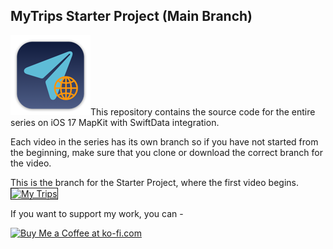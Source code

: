 ## MyTrips Starter Project (Main Branch)

![mac128](Images/mac128.png)This repository contains the source code for the entire series on iOS 17 MapKit with SwiftData integration.

Each video in the series has its own branch so if you have not started from the beginning, make sure that you clone or download the correct branch for the video.

This is the branch for the Starter Project, where the first video begins.
<a href="http://www.youtube.com/watch?feature=player_embedded&v=9xzHJAT_Iqk
" target="_blank"><img src="http://img.youtube.com/vi/9xzHJAT_Iqk/0.jpg" 
alt="My Trips" width="480" height="360" border="1" /></a>

If you want to support my work, you can - </br>

<a href='https://ko-fi.com/Z8Z22WRVG' target='_blank'><img height='36' style='border:0px;height:36px;' src='https://cdn.ko-fi.com/cdn/kofi3.png?v=2' border='0' alt='Buy Me a Coffee at ko-fi.com' /></a>

